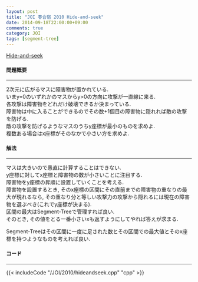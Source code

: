 ```yaml
---
layout: post
title: "JOI 春合宿 2010 Hide-and-seek"
date: 2014-09-18T22:00:00+09:00
comments: true
category: JOI
tags: [segment-tree]
---
```


[Hide-and-seek](http://joisc2010.contest.atcoder.jp/tasks/joisc2010_hideseek)

#### 問題概要

****

2次元に広がるマスに障害物が置かれている.  
いまy=0のいずれかのマスからy>0の方向に攻撃が一直線に来る.  
各攻撃は障害物をどれだけ破壊できるか決まっている.  
障害物は中に入ることができるのでその数+1個目の障害物に隠れれば敵の攻撃を防げる.  
敵の攻撃を防げるようなマスのうちy座標が最小のものを求めよ.  
複数ある場合はx座標がそのなかで小さい方を求めよ.


#### 解法

****

マスは大きいので愚直に計算することはできない.  
y座標に対してx座標と障害物の数が小さいことに注目する.  
障害物をy座標の昇順に設置していくことを考える.  
障害物を設置するとき, そのx座標の区間にその直前までの障害物の重なりの最大が現れるなら, その重なり分と等しい攻撃力の攻撃から隠れるには現在の障害物を選ぶべき(これでy座標が決まる).  
区間の最大はSegment-Treeで管理すれば良い.  
そのとき, その値をとる一番小さいxも返すようにしてやれば答えが求まる.  
  
Segment-Treeはその区間に一度に足された数とその区間での最大値とそのx座標を持つようなものを考えれば良い.  


#### コード

****

{{< includeCode "/JOI/2010/hideandseek.cpp" "cpp" >}}
